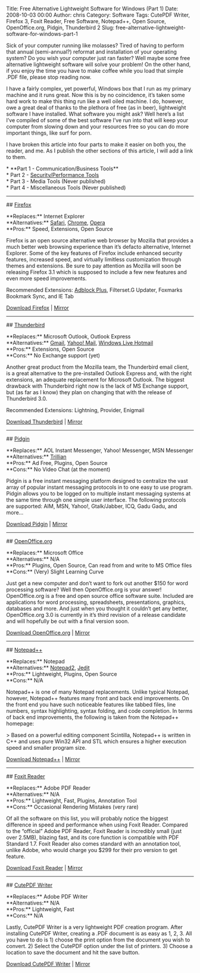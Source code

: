 Title: Free Alternative Lightweight Software for Windows (Part 1)
Date: 2008-10-03 00:00
Author: chris
Category: Software
Tags: CutePDF Writer, Firefox 3, Foxit Reader, Free Software, Notepad++, Open Source, OpenOffice.org, Pidgin, Thunderbird 2
Slug: free-alternative-lightweight-software-for-windows-part-1

Sick of your computer running like molasses? Tired of having to perform
that annual (semi-annual?) reformat and installation of your operating
system? Do you wish your computer just ran faster? Well maybe some free
alternative lightweight software will solve your problem! On the other
hand, if you enjoy the time you have to make coffee while you load that
simple .PDF file, please stop reading now.

I have a fairly complex, yet powerful, Windows box that I run as my
primary machine and it runs great. Now this is by no coincidence, it’s
taken some hard work to make this thing run like a well oiled machine. I
do, however, owe a great deal of thanks to the plethora of free (as in
beer), lightweight software I have installed. What software you might
ask? Well here’s a list I’ve compiled of some of the best software I’ve
run into that will keep your computer from slowing down and your
resources free so you can do more important things, like surf for porn.

I have broken this article into four parts to make it easier on both
you, the reader, and me. As I publish the other sections of this
article, I will add a link to them.

\* \*\*Part 1 - Communication/Business Tools\*\*  
\* Part 2 - [Security/Performance
Tools](http://blog.chriskankiewicz.com/post/4217685381/free-alternative-lightweight-software-for-windows-part-2)  
\* Part 3 - Media Tools (Never published)  
\* Part 4 - Miscellaneous Tools (Never published)

<!--more-->

-----

\#\# [Firefox](http://www.mozilla.com/en-US/firefox/fx/)

\*\*Replaces:\*\* Internet Explorer  
\*\*Alternatives:\*\* [Safari](http://www.apple.com/safari/),
[Chrome](http://www.google.com/chrome), [Opera](http://www.opera.com/)  
\*\*Pros:\*\* Speed, Extensions, Open Source

Firefox is an open source alternative web browser by Mozilla that
provides a much better web browsing experience than it’s defacto
alternative, Internet Explorer. Some of the key features of Firefox
include enhanced security features, increased speed, and virtually
limitless customization through themes and extensions. Be sure to pay
attention as Mozilla will soon be releasing Firefox 3.1 which is
supposed to include a few new features and even more speed improvements.

Recommended Extensions: [Adblock
Plus](https://addons.mozilla.org/en-US/firefox/addon/adblock-plus/),
Filterset.G Updater, Foxmarks Bookmark Sync, and IE Tab

[Download Firefox](http://www.mozilla.com/en-US/firefox/) |
[Mirror](http://www.filehippo.com/download\_firefox/)

-----

\#\# [Thunderbird](http://www.mozillamessaging.com/en-US/thunderbird/)

\*\*Replaces:\*\* Microsoft Outlook, Outlook Express  
\*\*Alternatives:\*\* [Gmail](https://www.gmail.com/), [Yahoo!
Mail](https://mail.yahoo.com/), [Windows Live
Hotmail](www.hotmail.com/)  
\*\*Pros:\*\* Extensions, Open Source  
\*\*Cons:\*\* No Exchange support (yet)

Another great product from the Mozilla team, the Thunderbird email
client, is a great alternative to the pre-installed Outlook Express and,
with the right extensions, an adequate replacement for Microsoft
Outlook. The biggest drawback with Thunderbird right now is the lack of
MS Exchange support, but (as far as I know) they plan on changing that
with the release of Thunderbird 3.0.

Recommended Extensions: Lightning, Provider, Enigmail

[Download Thunderbird](http://www.mozilla.com/en-US/thunderbird/) |
[Mirror](http://www.filehippo.com/download\_thunderbird/)

-----

\#\# [Pidgin](http://www.pidgin.im)

\*\*Replaces:\*\* AOL Instant Messenger, Yahoo! Messenger, MSN
Messenger  
\*\*Alternatives:\*\* [Trillian](http://www.trillian.im/)  
\*\*Pros:\*\* Ad Free, Plugins, Open Source  
\*\*Cons:\*\* No Video Chat (at the moment)

Pidgin is a free instant messaging platform designed to centralize the
vast array of popular instant messaging protocols in to one easy to use
program. Pidgin allows you to be logged on to multiple instant messaging
systems at the same time through one simple user interface. The
following protocols are supported: AIM, MSN, Yahoo!, Gtalk/Jabber, ICQ,
Gadu Gadu, and more…

[Download Pidgin](http://www.pidgin.im/download) |
[Mirror](http://www.filehippo.com/download\_pidgin/)

-----

\#\# [OpenOffice.org](http://www.openoffice.org)

\*\*Replaces:\*\* Microsoft Office  
\*\*Alternatives:\*\* N/A  
\*\*Pros:\*\* Plugins, Open Source, Can read from and write to MS
Office files  
\*\*Cons:\*\* (Very) Slight Learning Curve

Just get a new computer and don’t want to fork out another \$150 for
word processing software? Well then OpenOffice.org is your answer!
OpenOffice.org is a free and open source office software suite. Included
are applications for word processing, spreadsheets, presentations,
graphics, databases and more. And just when you thought it couldn’t get
any better, OpenOffice.org 3.0 is currently in it’s third revision of a
release candidate and will hopefully be out with a final version soon.

[Download OpenOffice.org](http://download.openoffice.org/index.html) |
[Mirror](http://www.filehippo.com/download\_openoffice/)

-----

\#\# [Notepad++](http://notepad-plus-plus.org/)

\*\*Replaces:\*\* Notepad  
\*\*Alternatives:\*\*
[Notepad2](http://www.flos-freeware.ch/notepad2.html),
[Jedit](http://www.jedit.org/)  
\*\*Pros:\*\* Lightweight, Plugins, Open Source  
\*\*Cons:\*\* N/A

Notepad++ is one of many Notepad replacements. Unlike typical Notepad,
however, Notepad++ features many front and back end improvements. On the
front end you have such noticeable features like tabbed files, line
numbers, syntax highlighting, syntax folding, and code completion. In
terms of back end improvements, the following is taken from the
Notepad++ homepage:

\> Based on a powerful editing component Scintilla, Notepad++ is written
in C++ and uses pure Win32 API and STL which ensures a higher execution
speed and smaller program size.

[Download Notepad++](http://notepad-plus.sourceforge.net/uk/site.htm) |
[Mirror](http://www.filehippo.com/download\_notepad/)

-----

\#\# [Foxit Reader](http://www.foxitsoftware.com/pdf/reader/)

\*\*Replaces:\*\* Adobe PDF Reader  
\*\*Alternatives:\*\* N/A  
\*\*Pros:\*\* Lightweight, Fast, Plugins, Annotation Tool  
\*\*Cons:\*\* Occasional Rendering Mistakes (very rare)

Of all the software on this list, you will probably notice the biggest
difference in speed and performance when using Foxit Reader. Compared to
the “official” Adobe PDF Reader, Foxit Reader is incredibly small (just
over 2.5MB), blazing fast, and its core function is compatible with PDF
Standard 1.7. Foxit Reader also comes standard with an annotation tool,
unlike Adobe, who would charge you \$299 for their pro version to get
feature.

[Download Foxit
Reader](http://www.foxitsoftware.com/pdf/reader\_2/down\_reader.htm) |
[Mirror](http://www.filehippo.com/download\_foxit/)

-----

\#\# [CutePDF
Writer](http://www.cutepdf.com/products/cutepdf/writer.asp)

\*\*Replaces:\*\* Adobe PDF Writer  
\*\*Alternatives:\*\* N/A  
\*\*Pros:\*\* Lightweight, Fast  
\*\*Cons:\*\* N/A

Lastly, CutePDF Writer is a very lightweight PDF creation program. After
installing CutePDF Writer, creating a .PDF document is as easy as 1, 2,
3. All you have to do is 1) choose the print option from the document
you wish to convert. 2) Select the CutePDF option under the list of
printers. 3) Choose a location to save the document and hit the save
button.

[Download CutePDF
Writer](http://www.cutepdf.com/Products/CutePDF/writer.asp) |
[Mirror](http://www.filehippo.com/download\_cutepdf\_writer/)
